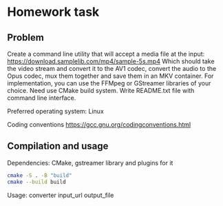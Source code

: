 # Homework task

## Problem

Create a command line utility that will accept a media file at the input:
<https://download.samplelib.com/mp4/sample-5s.mp4>
Which should take the video stream and convert it to the AV1 codec, convert the audio to the Opus codec, mux them together and save them in an MKV container.
For implementation, you can use the FFMpeg or GStreamer libraries of your choice.
Need use CMake build system.
Write README.txt file with command line interface.

Preferred operating system: Linux

Coding conventions <https://gcc.gnu.org/codingconventions.html>

## Compilation and usage

Dependencies: CMake, gstreamer library and plugins for it

```bash
cmake -S . -B "build"
cmake --build build
```

Usage: converter input_url output_file
